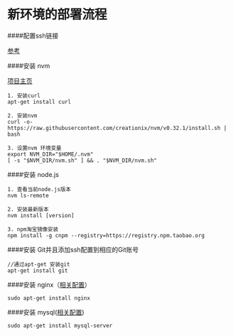 # 新环境的部署流程

####配置ssh链接

[参考](http://xiaolibaobao.love/2016/09/21/VPS-SSH%E7%99%BB%E9%99%86/)
    

####安装 nvm 

[项目主页](https://github.com/creationix/nvm)

```
1. 安装curl
apt-get install curl 

2. 安装nvm
curl -o- https://raw.githubusercontent.com/creationix/nvm/v0.32.1/install.sh | bash

3. 设置nvm 环境变量
export NVM_DIR="$HOME/.nvm"
[ -s "$NVM_DIR/nvm.sh" ] && . "$NVM_DIR/nvm.sh"
```

####安装 node.js

```
1. 查看当前node.js版本
nvm ls-remote

2. 安装最新版本
nvm install [version]

3. npm淘宝镜像安装
npm install -g cnpm --registry=https://registry.npm.taobao.org
```

####安装 Git并且添加ssh配置到相应的Git账号
```
//通过apt-get 安装git
apt-get install git 
```


####安装 nginx（[相关配置]()）
```
sudo apt-get install nginx
```

####安装 mysql([相关配置]())
```
sudo apt-get install mysql-server
```







